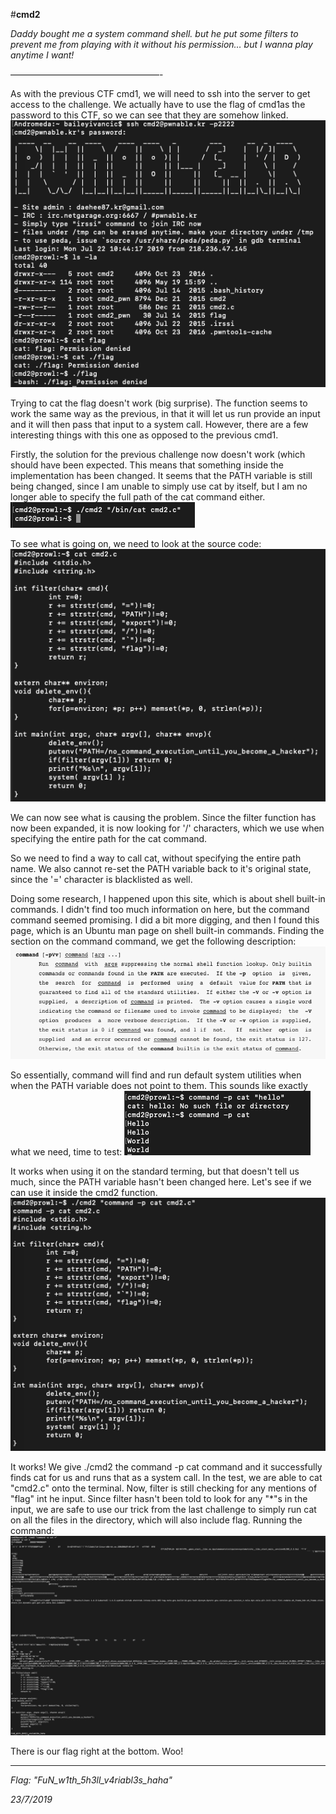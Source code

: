 #**cmd2**


*Daddy bought me a system command shell.
but he put some filters to prevent me from playing with it without his permission…
but I wanna play anytime I want!*

—————————————————-

As with the previous CTF cmd1, we will need to ssh into the server to get access to the challenge. We actually have to use the flag of cmd1as the password to this CTF, so we can see that they are somehow linked.
![img1](images/img1.png)

Trying to cat the flag doesn't work (big surprise). The function seems to work the same way as the previous, in that it will let us run provide an input and it will then pass that input to a system call. However, there are a few interesting things with this one as opposed to the previous cmd1.

Firstly, the solution for the previous challenge now doesn't work (which should have been expected. This means that something inside the implementation has been changed. It seems that the PATH variable is still being changed, since I am unable to simply use cat by itself, but I am no longer able to specify the full path of the cat command either.
![img2](images/img2.png)


To see what is going on, we need to look at the source code:
![img3](images/img3.png)


We can now see what is causing the problem. Since the filter function has now been expanded, it is now looking for '/' characters, which we use when specifying the entire path for the cat command.


So we need to find a way to call cat, without specifying the entire path name. We also cannot re-set the PATH variable back to it's original state, since the '=' character is blacklisted as well.


Doing some research, I happened upon this site, which is about shell built-in commands. I didn't find too much information on here, but the command command seemed promising. I did a bit more digging, and then I found this page, which is an Ubuntu man page on shell built-in commands. Finding the section on the command command, we get the following description:
![img4](images/img4.png)


So essentially, command will find and run default system utilities when when the PATH variable does not point to them. This sounds like exactly what we need, time to test:
![img5](images/img5.png)

It works when using it on the standard terming, but that doesn't tell us much, since the PATH variable hasn't been changed here. Let's see if we can use it inside the cmd2 function.
![img6](images/img6.png)

It works! We give ./cmd2 the command -p cat command and it successfully finds cat for us and runs that as a system call. In the test, we are able to cat "cmd2.c" onto the terminal. Now, filter is still checking for any mentions of "flag" int he input. Since filter hasn't been told to look for any "*"s in the input, we are safe to use our trick from the last challenge to simply run cat on all the files in the directory, which will also include flag. Running the command:
![img7](images/img7.png)

There is our flag right at the bottom. Woo!

----

*Flag: "FuN_w1th_5h3ll_v4riabl3s_haha"*

*23/7/2019*